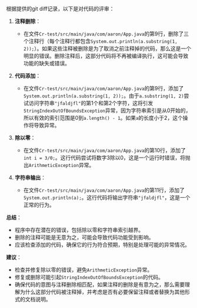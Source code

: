 根据提供的git diff记录，以下是对代码的评审：

1. **注释删除**：
   - 在文件`Cr-test/src/main/java/com/aaron/App.java`的第9行，删除了三个注释行（每个注释行都包含`System.out.println(a.substring(1, 2));`）。如果这些注释被删除是为了取消之前注释掉的代码，那么这是一个明显的错误。删除注释后，这部分代码将不再被编译执行，这可能会导致功能的缺失或错误。

2. **代码添加**：
   - 在文件`Cr-test/src/main/java/com/aaron/App.java`的第9行，添加了`System.out.println(a.substring(1, 2));`。由于`a.substring(1, 2)`尝试访问字符串`"jfaldjfl"`的第1个和第2个字符，这将引发`StringIndexOutOfBoundsException`异常，因为字符串索引是从0开始的，所以有效的索引范围是0到`a.length() - 1`。如果`a`的长度小于2，这个操作将导致异常。

3. **除以零**：
   - 在文件`Cr-test/src/main/java/com/aaron/App.java`的第10行，添加了`int i = 3/0;`。这行代码尝试将数字3除以0，这是一个运行时错误，将抛出`ArithmeticException`异常。

4. **字符串输出**：
   - 在文件`Cr-test/src/main/java/com/aaron/App.java`的第11行，添加了`System.out.println(a);`。这行代码将输出字符串`"jfaldjfl"`，这是一个正常的行为。

**总结**：
- 程序中存在潜在的错误，包括除以零和字符串索引越界。
- 删除的注释可能是无意为之，可能会导致代码功能受到影响。
- 应该检查添加的代码，确保它的行为符合预期，特别是处理可能的异常情况。

**建议**：
- 检查并修复除以零的错误，避免`ArithmeticException`异常。
- 修复或删除可能引起`StringIndexOutOfBoundsException`的代码。
- 确保代码的意图与注释删除相匹配，如果注释的删除是有意为之，那么需要理解为什么这部分代码被注释掉，并考虑是否有必要保留注释或者替换为其他形式的文档说明。